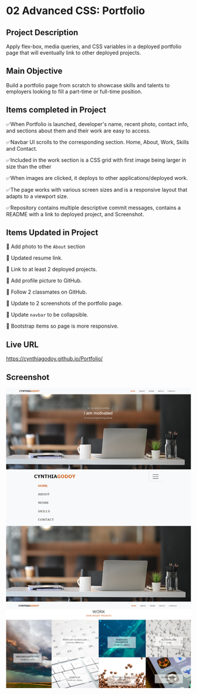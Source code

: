 # 02 Advanced CSS: Portfolio

## Project Description

Apply flex-box, media queries, and CSS variables in a deployed portfolio page that will eventually link to other deployed projects.

## Main Objective

Build a portfolio page from scratch to showcase skills and talents to employers looking to fill a part-time or full-time position. 

## Items completed in Project

✅When Portfolio is launched, developer's name, recent photo, contact info, and sections about them and their work are easy to access.

✅Navbar UI scrolls to the corresponding section. Home, About, Work, Skills and Contact.

✅Included in the work section is a CSS grid with first image being larger in size than the other 

✅When images are clicked, it deploys to other applications/deployed work.

✅The page works with various screen sizes and is a responsive layout that adapts to a viewport size.

✅Repository contains multiple descriptive commit messages, contains a README with a link to deployed project, and Screenshot.

## Items Updated in Project

📝 Add photo to the `About` section

📝 Updated resume link.

📝 Link to at least 2 deployed projects.

📝 Add profile picture to GitHub.

📝 Follow 2 classmates on GitHub.

📝 Update to 2 screenshots of the portfolio page.

📝 Update `navbar` to be collapsible.

📝 Bootstrap items so page is more responsive.

## Live URL
https://cynthiagodoy.github.io/Portfolio/

## Screenshot
![](images/PortfolioScreenshot.PNG)
![](images/PortfolioScreenshot2.PNG)
![](images/PortfolioScreenshot3.PNG)
